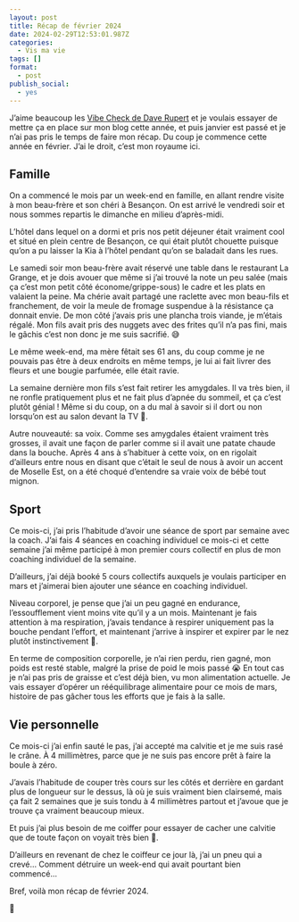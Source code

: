 ```yaml
---
layout: post
title: Récap de février 2024
date: 2024-02-29T12:53:01.987Z
categories:
  - Vis ma vie
tags: []
format:
  - post
publish_social:
  - yes
---
```

J’aime beaucoup les [Vibe Check de Dave Rupert](https://daverupert.com/tag/vibecheck) et je voulais essayer de mettre ça en place sur mon blog cette année, et puis janvier est passé et je n’ai pas pris le temps de faire mon récap. Du coup je commence cette année en février. J’ai le droit, c’est mon royaume ici.

## Famille

On a commencé le mois par un week-end en famille, en allant rendre visite à mon beau-frère et son chéri à Besançon. On est arrivé le vendredi soir et nous sommes repartis le dimanche en milieu d’après-midi. 

L’hôtel dans lequel on a dormi et pris nos petit déjeuner était vraiment cool et situé en plein centre de Besançon, ce qui était plutôt chouette puisque qu’on a pu laisser la Kia à l’hôtel pendant qu’on se baladait dans les rues. 

Le samedi soir mon beau-frère avait réservé une table dans le restaurant La Grange, et je dois avouer que même si j’ai trouvé la note un peu salée (mais ça c’est mon petit côté économe/grippe-sous) le cadre et les plats en valaient la peine. Ma chérie avait partagé une raclette avec mon beau-fils et franchement, de voir la meule de fromage suspendue à la résistance ça donnait envie. De mon côté j’avais pris une plancha trois viande, je m’étais régalé. Mon fils avait pris des nuggets avec des frites qu’il n’a pas fini, mais le gâchis c’est non donc je me suis sacrifié. 😅

Le même week-end, ma mère fêtait ses 61 ans, du coup comme je ne pouvais pas être à deux endroits en même temps, je lui ai fait livrer des fleurs et une bougie parfumée, elle était ravie.

La semaine dernière mon fils s’est fait retirer les amygdales. Il va très bien, il ne ronfle pratiquement plus et ne fait plus d’apnée du sommeil, et ça c’est plutôt génial ! Même si du coup, on a du mal à savoir si il dort ou non lorsqu’on est au salon devant la TV 🤣. 

Autre nouveauté: sa voix. Comme ses amygdales étaient vraiment très grosses, il avait une façon de parler comme si il avait une patate chaude dans la bouche. Après 4 ans à s’habituer à cette voix, on en rigolait d’ailleurs entre nous en disant que c’était le seul de nous à avoir un accent de Moselle Est, on a été choqué d’entendre sa vraie voix de bébé tout mignon. 

## Sport

Ce mois-ci, j’ai pris l’habitude d’avoir une séance de sport par semaine avec la coach. J’ai fais 4 séances en coaching individuel ce mois-ci et cette semaine j’ai même participé à mon premier cours collectif en plus de mon coaching individuel de la semaine. 

D’ailleurs, j’ai déjà booké 5 cours collectifs auxquels je voulais participer en mars et j’aimerai bien ajouter une séance en coaching individuel.

Niveau corporel, je pense que j’ai un peu gagné en endurance, l’essoufflement vient moins vite qu’il y a un mois.  Maintenant je fais attention à ma respiration, j’avais tendance à respirer uniquement pas la bouche pendant l’effort, et maintenant j’arrive à inspirer et expirer par le nez plutôt instinctivement 🎉.

En terme de composition corporelle, je n’ai rien perdu, rien gagné, mon poids est resté stable, malgré la prise de poid le mois passé 😭 En tout cas je n’ai pas pris de graisse et c’est déjà bien, vu mon alimentation actuelle. Je vais essayer d’opérer un rééquilibrage alimentaire pour ce mois de mars, histoire de pas gâcher tous les efforts que je fais à la salle.

## Vie personnelle

Ce mois-ci j’ai enfin sauté le pas, j’ai accepté ma calvitie et je me suis rasé le crâne. À 4 millimètres, parce que je ne suis pas encore prêt à faire la boule à zéro. 

J’avais l’habitude de couper très cours sur les côtés et derrière en gardant plus de longueur sur le dessus, là où je suis vraiment bien clairsemé, mais ça fait 2 semaines que je suis tondu à 4 millimètres partout et j’avoue que je trouve ça vraiment beaucoup mieux. 

Et puis j’ai plus besoin de me coiffer pour essayer de cacher une calvitie que de toute façon on voyait très bien 🤣.

D’ailleurs en revenant de chez le coiffeur ce jour là, j’ai un pneu qui a crevé... Comment détruire un week-end qui avait pourtant bien commencé...

Bref, voilà mon récap de février 2024.

👋